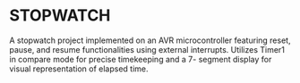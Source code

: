 # STOPWATCH
  A stopwatch project implemented on an AVR microcontroller featuring reset, pause, and resume functionalities using external interrupts. Utilizes Timer1 in compare mode for precise timekeeping and a 7- segment display for visual representation of elapsed time.
